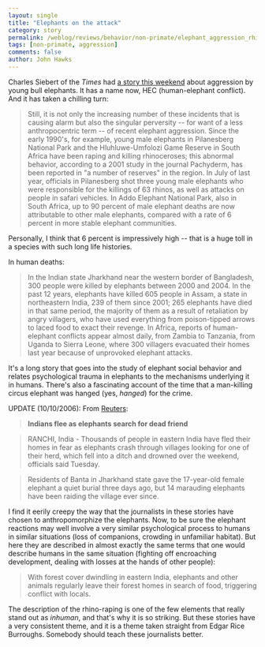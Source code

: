 ```yaml
---
layout: single 
title: "Elephants on the attack" 
category: story
permalink: /weblog/reviews/behavior/non-primate/elephant_aggression_rhinos_2006.html
tags: [non-primate, aggression] 
comments: false 
author: John Hawks 
---
```



<p>
Charles Siebert of the <i>Times</i> had <a href="http://www.nytimes.com/2006/10/08/magazine/08elephant.html">a story this weekend</a> about aggression by young bull elephants. It has a name now, HEC (human-elephant conflict). And it has taken a chilling turn: 
</p>

<blockquote>Still, it is not only the increasing number of these incidents that is causing alarm but also the singular perversity -- for want of a less anthropocentric term -- of recent elephant aggression. Since the early 1990's, for example, young male elephants in Pilanesberg National Park and the Hluhluwe-Umfolozi Game Reserve in South Africa have been raping and killing rhinoceroses; this abnormal behavior, according to a 2001 study in the journal Pachyderm, has been reported in "a number of reserves" in the region. In July of last year, officials in Pilanesberg shot three young male elephants who were responsible for the killings of 63 rhinos, as well as attacks on people in safari vehicles. In Addo Elephant National Park, also in South Africa, up to 90 percent of male elephant deaths are now attributable to other male elephants, compared with a rate of 6 percent in more stable elephant communities.</blockquote>

<p>
Personally, I think that 6 percent is impressively high -- that is a huge toll in a species with such long life histories. 
</p>

<p>
In human deaths: 
</p>

<blockquote>In the Indian state Jharkhand near the western border of Bangladesh, 300 people were killed by elephants between 2000 and 2004. In the past 12 years, elephants have killed 605 people in Assam, a state in northeastern India, 239 of them since 2001; 265 elephants have died in that same period, the majority of them as a result of retaliation by angry villagers, who have used everything from poison-tipped arrows to laced food to exact their revenge. In Africa, reports of human-elephant conflicts appear almost daily, from Zambia to Tanzania, from Uganda to Sierra Leone, where 300 villagers evacuated their homes last year because of unprovoked elephant attacks.</blockquote>

<p>
It's a long story that goes into the study of elephant social behavior and relates psychological trauma in elephants to the mechanisms underlying it in humans. There's also a fascinating account of the time that a man-killing circus elephant was hanged (yes, <i>hanged</i>) for the crime. 
</p>

<p>
UPDATE (10/10/2006): From <a href="http://www.msnbc.msn.com/id/15204018/">Reuters</a>: 
</p>

<blockquote><b>Indians flee as elephants search for dead friend</b></blockquote>

<blockquote>RANCHI, India - Thousands of people in eastern India have fled their homes in fear as elephants crash through villages looking for one of their herd, which fell into a ditch and drowned over the weekend, officials said Tuesday.</blockquote>

<blockquote>Residents of Banta in Jharkhand state gave the 17-year-old female elephant a quiet burial three days ago, but 14 marauding elephants have been raiding the village ever since.</blockquote>

<p>
I find it eerily creepy the way that the journalists in these stories have chosen to anthropomorphize the elephants. Now, to be sure the elephant reactions may well involve a very similar psychological process to humans in similar situations (loss of companions, crowding in unfamiliar habitat). But here they are described in almost exactly the same terms that one would describe humans in the same situation (fighting off encroaching development, dealing with losses at the hands of other people): 
</p>

<blockquote>With forest cover dwindling in eastern India, elephants and other animals regularly leave their forest homes in search of food, triggering conflict with locals.</blockquote>

<p>
The description of the rhino-raping is one of the few elements that really stand out as <i>inhuman</i>, and that's why it is so striking. But these stories have a very consistent theme, and it is a theme taken straight from Edgar Rice Burroughs. Somebody should teach these journalists better. 
</p>

